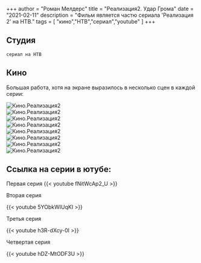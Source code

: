+++
author = "Роман Мелдерс"
title = "Реализация2. Удар Грома"
date = "2021-02-11"
description = "Фильм является частю сериала 'Реализация 2' на НТВ."
tags = [
    "кино","НТВ","сериал","youtube"
]
+++


## Студия

```
сериал на НТВ 
```

## Кино

Большая работа, хотя на экране выразилось в несколько сцен в каждой серии: 

<div class="full-width">
  <img src="/images/realiz1.JPG" alt="Кино.Реализация2" />
</div>
<div class="full-width">
  <img src="/images/realiz2.JPG" alt="Кино.Реализация2" />
</div>
<div class="full-width">
  <img src="/images/realiz22.JPG" alt="Кино.Реализация2" />
</div>
<div class="full-width">
  <img src="/images/realiz3.JPG" alt="Кино.Реализация2" />
</div>
<div class="full-width">
  <img src="/images/realiz4.JPG" alt="Кино.Реализация2" />
</div>
<div class="full-width">
  <img src="/images/realiz5.JPG" alt="Кино.Реализация2" />
</div>
<div class="full-width">
  <img src="/images/realiz6.JPG" alt="Кино.Реализация2" />
</div>
<div class="full-width">
  <img src="/images/realiz7.JPG" alt="Кино.Реализация2" />
</div>



## Ссылка на серии в ютубе:
Первая серия
{{< youtube fNitWcAp2_U >}}

Вторая серия

{{< youtube 5YObkWIUqKI >}}

Третья серия

{{< youtube h3R-dXcy-0I >}}

Четвертая серия

{{< youtube hDZ-MtODF3U >}}
